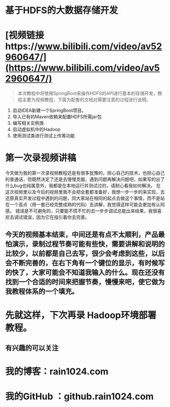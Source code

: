 # 基于HDFS的大数据存储开发
# [视频链接https://www.bilibili.com/video/av52960647/](https://www.bilibili.com/video/av52960647/)
> 本次教程中将使用SpringBoot来操作HDFS的API进行基本的存储开发，教程主要为视频教程，下面为配套的文档对需要注意的过程进行说明。

1. 启动IDEA新建一个SpringBoot项目。
2. 导入已有的Maven依赖来配置HDFS所需jar包
3. 编写相关实例类
4. 启动虚拟机中的Hadoop
5. 使用测试类进行测试上传等功能

# 第一次录视频讲稿
今天做为我的第一次录视频教程还是有很多犹豫的，担心自己的技术，也担心自己的普通话，但既然决定了还是去慢慢克服，遇到问题再解决问题吧，如果写的出了什么bug也纯属意外，我都是在本地运行并测试过的，请耐心看我如何解决。
在这次视频里以及今后的视频里我不会把全套都准备好，我想一步一步的来实现，去还原真实开发过程中遇到的问题，同大家站在相同的起点去做这个事情，而不是站在一个高点（用一套已经完整成熟的代码）去讲解，我觉得这样可能会更加有认同感。
错误是不可避免的，只要能不慌不忙的去一步步调试总能出来结果，我很喜欢去调试错误，因为它在指引着你去完善。
## 今天的视频基本结束，中间还是有点不太顺利，产品最怕演示，录制过程节奏可能有些快，需要讲解和说明的比较少，以前都是自己去写，很少会考虑到这些，以后会不断完善的，在右下角有一个键位的显示，有时候写的快了，大家可能会不知道我输入的什么。现在还没有找到一个合适的时间来把握节奏，慢慢来吧，使它做为我教程体系的一个填充。
# 先就这样，下次再录 Hadoop环境部署教程。
## 有兴趣的可以关注
# 我的博客：rain1024.com
# 我的GitHub ：github.rain1024.com